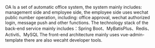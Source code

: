 OA Is a set of automatic office system, the system mainly includes: management side and employee side, the employee side uses wechat public number operation, including: office approval, wechat authorized login, message push and other functions.
The technology stack of the back-end service mainly includes：Spring Boot、MyBatisPlus、Redis、Activiti、MySQL
The front-end architecture mainly uses vue-admin-template there are also wecaht developer tools.
